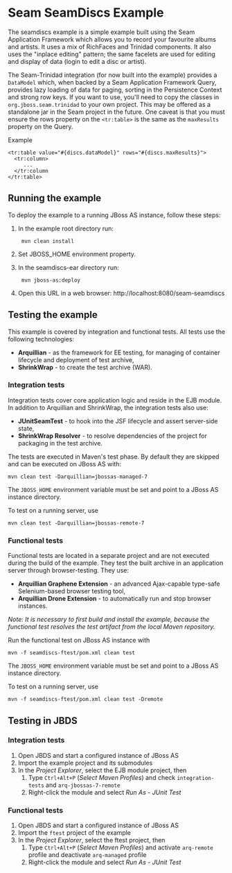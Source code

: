 Seam SeamDiscs Example
======================

The seamdiscs example is a simple example built using the Seam Application 
Framework which allows you to record your favourite albums and artists.  It 
uses a mix of RichFaces and Trinidad components. It also uses the "inplace 
editing" pattern; the same facelets are used for editing and display of data 
(login to edit a disc or artist).

The Seam-Trinidad integration (for now built into the example) provides a 
`DataModel` which, when backed by a Seam Application Framework Query, provides 
lazy loading of data for paging, sorting in the Persistence Context and strong 
row keys.  If you want to use, you'll need to copy the classes in 
`org.jboss.seam.trinidad` to your own project.  This may be offered as a 
standalone jar in the Seam project in the future.  One caveat is that you must 
ensure the rows property on the `<tr:table>` is the same as the `maxResults`
property on the Query.

Example

    <tr:table value="#{discs.dataModel}" rows="#{discs.maxResults}">
      <tr:column>
         ...
      </tr:column
    </tr:table>


Running the example
-------------------

To deploy the example to a running JBoss AS instance, follow these steps:

1. In the example root directory run:

        mvn clean install

2. Set JBOSS_HOME environment property.

3. In the seamdiscs-ear directory run:

        mvn jboss-as:deploy

4. Open this URL in a web browser: http://localhost:8080/seam-seamdiscs


Testing the example
-------------------

This example is covered by integration and functional tests. All tests use the following technologies:

* __Arquillian__ -  as the framework for EE testing, for managing of container lifecycle and deployment of test archive,
* __ShrinkWrap__ - to create the test archive (WAR).


### Integration tests

Integration tests cover core application logic and reside in the EJB module. In addition to Arquillian and ShrinkWrap, the integration tests also use:

* __JUnitSeamTest__ - to hook into the JSF lifecycle and assert server-side state,
* __ShrinkWrap Resolver__ - to resolve dependencies of the project for packaging in the test archive.

The tests are executed in Maven's test phase. By default they are skipped and can be executed on JBoss AS with:

    mvn clean test -Darquillian=jbossas-managed-7

The `JBOSS_HOME` environment variable must be set and point to a JBoss AS instance directory.

To test on a running server, use

    mvn clean test -Darquillian=jbossas-remote-7

### Functional tests

Functional tests are located in a separate project and are not executed during the build of the example. They test the built archive in an application server through browser-testing. They use:

* __Arquillian Graphene Extension__ - an advanced Ajax-capable type-safe Selenium-based browser testing tool,
* __Arquillian Drone Extension__ - to automatically run and stop browser instances.

_Note: It is necessary to first build and install the example, because the functional test resolves the test artifact from the local Maven repository._

Run the functional test on JBoss AS instance with
    
    mvn -f seamdiscs-ftest/pom.xml clean test

The `JBOSS_HOME` environment variable must be set and point to a JBoss AS instance directory.

To test on a running server, use

    mvn -f seamdiscs-ftest/pom.xml clean test -Dremote

Testing in JBDS
---------------
### Integration tests

1. Open JBDS and start a configured instance of JBoss AS
2. Import the example project and its submodules
3. In the _Project Explorer_, select the EJB module project, then
    1. Type `Ctrl+Alt+P` (_Select Maven Profiles_) and check `integration-tests` and `arq-jbossas-7-remote`
    2. Right-click the module and select _Run As_ - _JUnit Test_

### Functional tests

1. Open JBDS and start a configured instance of JBoss AS
2. Import the `ftest` project of the example
3. In the _Project Explorer_, select the ftest project, then
    1. Type `Ctrl+Alt+P` (_Select Maven Profiles_) and activate `arq-remote` profile and deactivate `arq-managed` profile
    2. Right-click the module and select _Run As_ - _JUnit Test_
